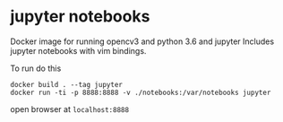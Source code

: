 # jupyter notebooks
Docker image for running opencv3 and python 3.6 and jupyter
Includes jupyter notebooks with vim bindings.

To run do this

    docker build . --tag jupyter
    docker run -ti -p 8888:8888 -v ./notebooks:/var/notebooks jupyter

open browser at `localhost:8888`
